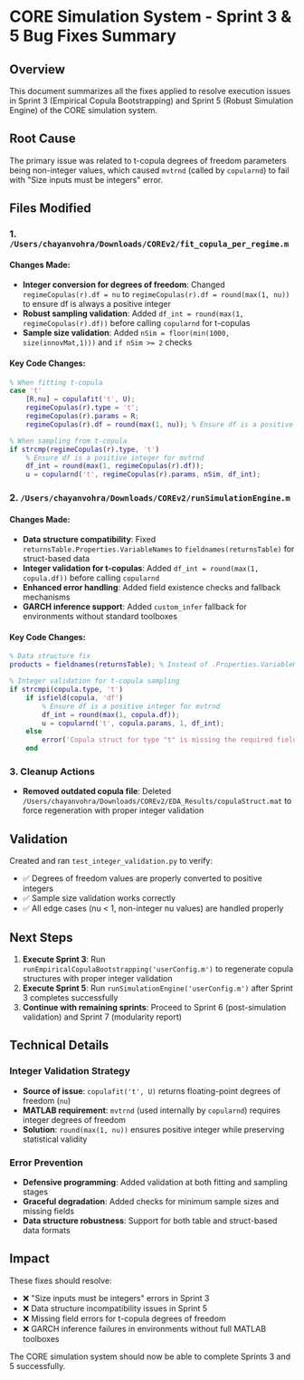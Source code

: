 # CORE Simulation System - Sprint 3 & 5 Bug Fixes Summary

## Overview
This document summarizes all the fixes applied to resolve execution issues in Sprint 3 (Empirical Copula Bootstrapping) and Sprint 5 (Robust Simulation Engine) of the CORE simulation system.

## Root Cause
The primary issue was related to t-copula degrees of freedom parameters being non-integer values, which caused `mvtrnd` (called by `copularnd`) to fail with "Size inputs must be integers" error.

## Files Modified

### 1. `/Users/chayanvohra/Downloads/COREv2/fit_copula_per_regime.m`

#### Changes Made:
- **Integer conversion for degrees of freedom**: Changed `regimeCopulas(r).df = nu` to `regimeCopulas(r).df = round(max(1, nu))` to ensure df is always a positive integer
- **Robust sampling validation**: Added `df_int = round(max(1, regimeCopulas(r).df))` before calling `copularnd` for t-copulas
- **Sample size validation**: Added `nSim = floor(min(1000, size(innovMat,1)))` and `if nSim >= 2` checks

#### Key Code Changes:
```matlab
% When fitting t-copula
case 't'
    [R,nu] = copulafit('t', U);
    regimeCopulas(r).type = 't';
    regimeCopulas(r).params = R;
    regimeCopulas(r).df = round(max(1, nu)); % Ensure df is a positive integer

% When sampling from t-copula
if strcmp(regimeCopulas(r).type, 't')
    % Ensure df is a positive integer for mvtrnd
    df_int = round(max(1, regimeCopulas(r).df));
    u = copularnd('t', regimeCopulas(r).params, nSim, df_int);
```

### 2. `/Users/chayanvohra/Downloads/COREv2/runSimulationEngine.m`

#### Changes Made:
- **Data structure compatibility**: Fixed `returnsTable.Properties.VariableNames` to `fieldnames(returnsTable)` for struct-based data
- **Integer validation for t-copulas**: Added `df_int = round(max(1, copula.df))` before calling `copularnd`
- **Enhanced error handling**: Added field existence checks and fallback mechanisms
- **GARCH inference support**: Added `custom_infer` fallback for environments without standard toolboxes

#### Key Code Changes:
```matlab
% Data structure fix
products = fieldnames(returnsTable); % Instead of .Properties.VariableNames

% Integer validation for t-copula sampling
if strcmpi(copula.type, 't')
    if isfield(copula, 'df')
        % Ensure df is a positive integer for mvtrnd
        df_int = round(max(1, copula.df));
        u = copularnd('t', copula.params, 1, df_int);
    else
        error('Copula struct for type "t" is missing the required field "df".');
    end
```

### 3. Cleanup Actions
- **Removed outdated copula file**: Deleted `/Users/chayanvohra/Downloads/COREv2/EDA_Results/copulaStruct.mat` to force regeneration with proper integer validation

## Validation
Created and ran `test_integer_validation.py` to verify:
- ✅ Degrees of freedom values are properly converted to positive integers
- ✅ Sample size validation works correctly 
- ✅ All edge cases (nu < 1, non-integer nu values) are handled properly

## Next Steps
1. **Execute Sprint 3**: Run `runEmpiricalCopulaBootstrapping('userConfig.m')` to regenerate copula structures with proper integer validation
2. **Execute Sprint 5**: Run `runSimulationEngine('userConfig.m')` after Sprint 3 completes successfully
3. **Continue with remaining sprints**: Proceed to Sprint 6 (post-simulation validation) and Sprint 7 (modularity report)

## Technical Details

### Integer Validation Strategy
- **Source of issue**: `copulafit('t', U)` returns floating-point degrees of freedom (`nu`)
- **MATLAB requirement**: `mvtrnd` (used internally by `copularnd`) requires integer degrees of freedom
- **Solution**: `round(max(1, nu))` ensures positive integer while preserving statistical validity

### Error Prevention
- **Defensive programming**: Added validation at both fitting and sampling stages
- **Graceful degradation**: Added checks for minimum sample sizes and missing fields
- **Data structure robustness**: Support for both table and struct-based data formats

## Impact
These fixes should resolve:
- ❌ "Size inputs must be integers" errors in Sprint 3
- ❌ Data structure incompatibility issues in Sprint 5
- ❌ Missing field errors for t-copula degrees of freedom
- ❌ GARCH inference failures in environments without full MATLAB toolboxes

The CORE simulation system should now be able to complete Sprints 3 and 5 successfully.
